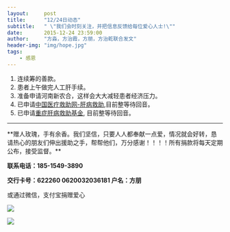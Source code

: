 ```yaml
---
layout:     post
title:      "12/24日动态"
subtitle:   " \"我们会时刻关注，并把信息反馈给每位爱心人士!\""
date:       2015-12-24 23:59:00
author:     "方淼，方治霞，方朋，方治乾联合发文"
header-img: "img/hope.jpg"
tags:
    - 感恩
---
```


1. 连续筹的善款。
2. 患者上午做完人工肝手续。
2. 准备申请河南新农合，这样会大大减轻患者经济压力。
3. 已申请[中国医疗救助网-肝病救助](http://www.zgyljz.org/apply.asp),目前整等待回音。
4. 已申请[重症肝病救助基金](https://jinshuju.net/f/ULb3ak), 目前整等待回音。


<hr>
**赠人玫瑰，手有余香。我们坚信，只要人人都奉献一点爱，情况就会好转，恳请热心的朋友们伸出援助之手，帮帮他们，万分感谢！！！！所有捐款将每天定期公布，接受监督。**


**联系电话：185-1549-3890**

**交行卡号：622260 0620032036181 户名：方朋**

或通过微信，支付宝捐赠爱心

![](http://beginman.qiniudn.com/weixin.jpeg)

![](http://beginman.qiniudn.com/zhifubao.jpeg)




